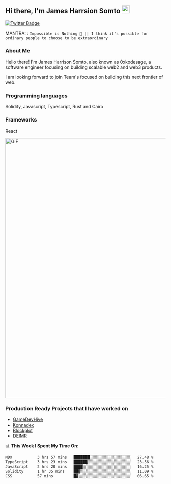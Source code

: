 ## Hi there, I'm James Harrsion Somto <img src="https://media.giphy.com/media/hvRJCLFzcasrR4ia7z/giphy.gif" width="25px">


[![Twitter Badge](https://img.shields.io/badge/-Twitter-00acee?style=flat-square&logo=Twitter&logoColor=white)](https://twitter.com/0xkodesage)


MANTRA: : `Impossible is Nothing 🚀 || I think it's possible for ordinary people to choose to be extraordinary`

### About Me

Hello there! I'm James Harrison Somto, also known as 0xkodesage, a software engineer focusing on building scalable web2 and web3 products.

I am looking forward to join Team's focused on building this next frontier of web.

### Programming languages
Solidity, Javascript, Typescript, Rust and Cairo

### Frameworks
React
 
 <img align="center" alt="GIF" src="https://github.com/Gapur/Gapur/blob/master/coding.gif?raw=true" width="818px" height="818px" />


### Production Ready Projects that I have worked on
  - [GameDevHive](https://www.gamedevshive.org/)
  - [Konnadex](https://www.konnadex.com/)
  - [Blockplot](https://www.blockplot.org/)
  - [DEIMR](https://deimr.com/)

📊 **This Week I Spent My Time On:**

<!--START_SECTION:waka-->

```txt
MDX           3 hrs 57 mins   ███████░░░░░░░░░░░░░░░░░░   27.48 %
TypeScript    3 hrs 23 mins   ██████░░░░░░░░░░░░░░░░░░░   23.56 %
JavaScript    2 hrs 20 mins   ████░░░░░░░░░░░░░░░░░░░░░   16.25 %
Solidity      1 hr 35 mins    ██▓░░░░░░░░░░░░░░░░░░░░░░   11.09 %
CSS           57 mins         █▓░░░░░░░░░░░░░░░░░░░░░░░   06.65 %
```

<!--END_SECTION:waka-->
<br />
<br />
<br />






